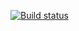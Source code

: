 [![Build status](https://ci.appveyor.com/api/projects/status/s4lvwi29gb60y8aj?svg=true)](https://ci.appveyor.com/project/PupiYakiSan/automated-testing-8)
